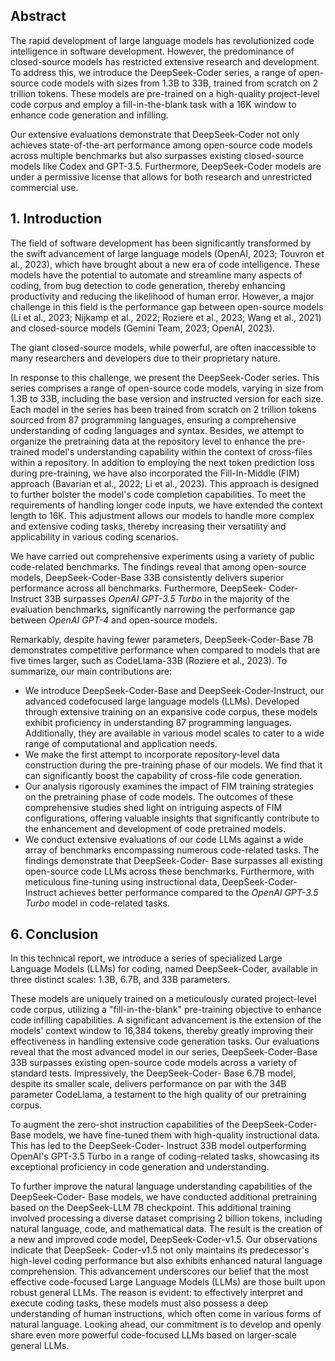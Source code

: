 ## Abstract

The rapid development of large language models has revolutionized code intelligence in software development. However, the predominance of closed-source models has restricted extensive research and development. To address this, we introduce the DeepSeek-Coder series, a range of open-source code models with sizes from 1.3B to 33B, trained from scratch on 2
trillion tokens. These models are pre-trained on a high-quality project-level code corpus and employ a fill-in-the-blank task with a 16K window to enhance code generation and infilling.

Our extensive evaluations demonstrate that DeepSeek-Coder not only achieves state-of-the-art performance among open-source code models across multiple benchmarks but also surpasses existing closed-source models like Codex and GPT-3.5. Furthermore, DeepSeek-Coder models are under a permissive license that allows for both research and unrestricted commercial use.

## 1. Introduction

The field of software development has been significantly transformed by the swift advancement of large language models (OpenAI, 2023; Touvron et al., 2023), which have brought about a new era of code intelligence. These models have the potential to automate and streamline many aspects of coding, from bug detection to code generation, thereby enhancing productivity and reducing the likelihood of human error. However, a major challenge in this field is the performance gap between open-source models (Li et al., 2023; Nijkamp et al., 2022; Roziere et al., 2023; Wang et al., 2021) and closed-source models (Gemini Team, 2023; OpenAI, 2023).

The giant closed-source models, while powerful, are often inaccessible to many researchers and developers due to their proprietary nature.

In response to this challenge, we present the DeepSeek-Coder series. This series comprises a range of open-source code models, varying in size from 1.3B to 33B, including the base version and instructed version for each size. Each model in the series has been trained from scratch on 2 trillion tokens sourced from 87 programming languages, ensuring a comprehensive understanding of coding languages and syntax. Besides, we attempt to organize the pretraining data at the repository level to enhance the pre-trained model's understanding capability within the context of cross-files within a repository. In addition to employing the next token prediction loss during pre-training, we have also incorporated the Fill-In-Middle (FIM) approach
(Bavarian et al., 2022; Li et al., 2023). This approach is designed to further bolster the model's code completion capabilities. To meet the requirements of handling longer code inputs, we have extended the context length to 16K. This adjustment allows our models to handle more complex and extensive coding tasks, thereby increasing their versatility and applicability in various coding scenarios.

We have carried out comprehensive experiments using a variety of public code-related benchmarks. The findings reveal that among open-source models, DeepSeek-Coder-Base 33B
consistently delivers superior performance across all benchmarks. Furthermore, DeepSeek-
Coder-Instruct 33B surpasses *OpenAI GPT-3.5 Turbo* in the majority of the evaluation benchmarks, significantly narrowing the performance gap between *OpenAI GPT-4* and open-source models.

Remarkably, despite having fewer parameters, DeepSeek-Coder-Base 7B demonstrates competitive performance when compared to models that are five times larger, such as CodeLlama-33B
(Roziere et al., 2023). To summarize, our main contributions are:

- We introduce DeepSeek-Coder-Base and DeepSeek-Coder-Instruct, our advanced codefocused large language models (LLMs). Developed through extensive training on an
expansive code corpus, these models exhibit proficiency in understanding 87 programming
languages. Additionally, they are available in various model scales to cater to a wide range
of computational and application needs.
- We make the first attempt to incorporate repository-level data construction during the
pre-training phase of our models. We find that it can significantly boost the capability of
cross-file code generation.
- Our analysis rigorously examines the impact of FIM training strategies on the pretraining
phase of code models. The outcomes of these comprehensive studies shed light on intriguing
aspects of FIM configurations, offering valuable insights that significantly contribute to the
enhancement and development of code pretrained models.
- We conduct extensive evaluations of our code LLMs against a wide array of benchmarks encompassing numerous code-related tasks. The findings demonstrate that DeepSeek-Coder-
Base surpasses all existing open-source code LLMs across these benchmarks. Furthermore,
with meticulous fine-tuning using instructional data, DeepSeek-Coder-Instruct achieves better performance compared to the *OpenAI GPT-3.5 Turbo* model in code-related tasks.

## 6. Conclusion

In this technical report, we introduce a series of specialized Large Language Models (LLMs) for coding, named DeepSeek-Coder, available in three distinct scales: 1.3B, 6.7B, and 33B parameters.

These models are uniquely trained on a meticulously curated project-level code corpus, utilizing a "fill-in-the-blank" pre-training objective to enhance code infilling capabilities. A significant advancement is the extension of the models' context window to 16,384 tokens, thereby greatly improving their effectiveness in handling extensive code generation tasks. Our evaluations reveal that the most advanced model in our series, DeepSeek-Coder-Base 33B surpasses existing open-source code models across a variety of standard tests. Impressively, the DeepSeek-Coder-
Base 6.7B model, despite its smaller scale, delivers performance on par with the 34B parameter CodeLlama, a testament to the high quality of our pretraining corpus.

To augment the zero-shot instruction capabilities of the DeepSeek-Coder-Base models, we have fine-tuned them with high-quality instructional data. This has led to the DeepSeek-Coder-
Instruct 33B model outperforming OpenAI's GPT-3.5 Turbo in a range of coding-related tasks, showcasing its exceptional proficiency in code generation and understanding.

To further improve the natural language understanding capabilities of the DeepSeek-Coder-
Base models, we have conducted additional pretraining based on the DeepSeek-LLM 7B checkpoint. This additional training involved processing a diverse dataset comprising 2 billion tokens, including natural language, code, and mathematical data. The result is the creation of a new and improved code model, DeepSeek-Coder-v1.5. Our observations indicate that DeepSeek-
Coder-v1.5 not only maintains its predecessor's high-level coding performance but also exhibits enhanced natural language comprehension. This advancement underscores our belief that the most effective code-focused Large Language Models (LLMs) are those built upon robust general LLMs. The reason is evident: to effectively interpret and execute coding tasks, these models must also possess a deep understanding of human instructions, which often come in various forms of natural language. Looking ahead, our commitment is to develop and openly share even more powerful code-focused LLMs based on larger-scale general LLMs.

